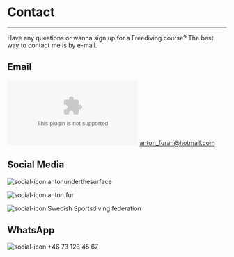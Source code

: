# Contact

***

Have any questions or wanna sign up for a Freediving course? The best way to contact me is by e-mail.

## Email
![social-icon](mailto:anton_furan@hotmail.com) anton_furan@hotmail.com

## Social Media

![social-icon](https://www.instagram.com/antonunderthesurface/) antonunderthesurface

![social-icon](https://www.facebook.com/anton.fur) anton.fur

![social-icon](https://www.youtube.com/channel/UCKZVu9bJMCByTVp4fx1nqYw) Swedish Sportsdiving federation

## WhatsApp
![social-icon](https://www.whatsapp.com) +46 73 123 45 67